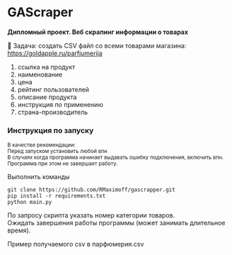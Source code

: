# GAScraper
**Дипломный проект. Веб скрапинг информации о товарах**


👾 Задача: создать CSV файл со всеми товарами магазина: https://goldapple.ru/parfjumerija



1. ссылка на продукт
2. наименование
3. цена
4. рейтинг пользователей
5. описание продукта
6. инструкция по применению
7. страна-производитель



### Инструкция по запуску

<sub>В качестве рекомендации:</sub>  
<sub>Перед запуском установить любой впн</sub>  
<sub>В случаях когда программа начинает выдавать ошибку подключения, включить впн.
Программа при этом не завершает работу.</sub>


Выполнить команды 
```
git clone https://github.com/RMaximoff/gascrapper.git
pip install -r requirements.txt
python main.py
```

По запросу скрипта указать номер категории товаров.  
Ожидать завершения работы программы (может занимать длительное время).

Пример получаемого csv в парфюмерия.csv

